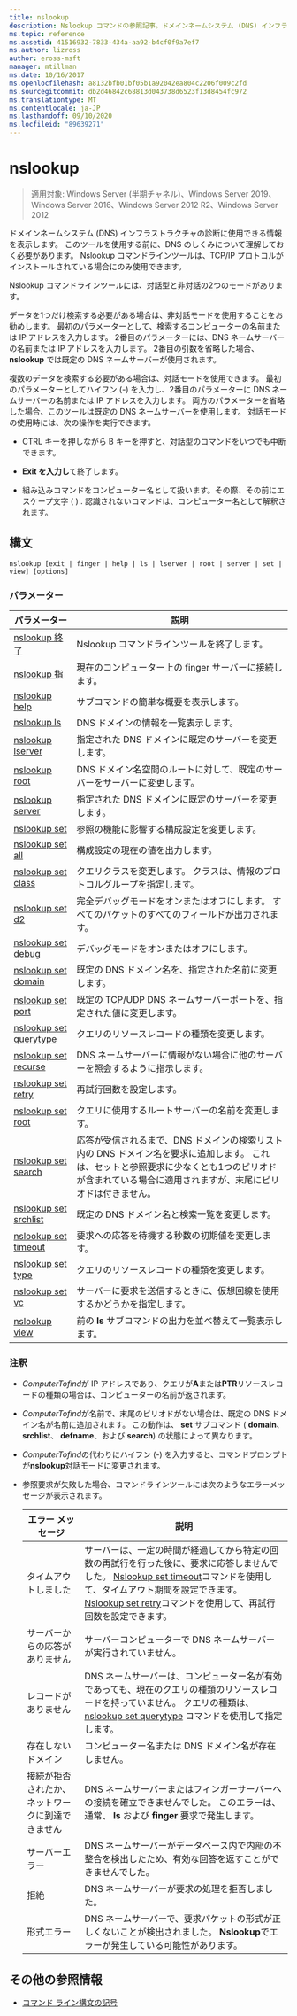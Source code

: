 ```yaml
---
title: nslookup
description: Nslookup コマンドの参照記事。ドメインネームシステム (DNS) インフラストラクチャの診断に使用できる情報が表示されます。
ms.topic: reference
ms.assetid: 41516932-7833-434a-aa92-b4cf0f9a7ef7
ms.author: lizross
author: eross-msft
manager: mtillman
ms.date: 10/16/2017
ms.openlocfilehash: a8132bfb01bf05b1a92042ea804c2206f009c2fd
ms.sourcegitcommit: db2d46842c68813d043738d6523f13d8454fc972
ms.translationtype: MT
ms.contentlocale: ja-JP
ms.lasthandoff: 09/10/2020
ms.locfileid: "89639271"
---
```

# <a name="nslookup"></a>nslookup

> 適用対象: Windows Server (半期チャネル)、Windows Server 2019、Windows Server 2016、Windows Server 2012 R2、Windows Server 2012

ドメインネームシステム (DNS) インフラストラクチャの診断に使用できる情報を表示します。 このツールを使用する前に、DNS のしくみについて理解しておく必要があります。 Nslookup コマンドラインツールは、TCP/IP プロトコルがインストールされている場合にのみ使用できます。

Nslookup コマンドラインツールには、対話型と非対話の2つのモードがあります。

データを1つだけ検索する必要がある場合は、非対話モードを使用することをお勧めします。 最初のパラメーターとして、検索するコンピューターの名前または IP アドレスを入力します。 2番目のパラメーターには、DNS ネームサーバーの名前または IP アドレスを入力します。 2番目の引数を省略した場合、 **nslookup** では既定の DNS ネームサーバーが使用されます。

複数のデータを検索する必要がある場合は、対話モードを使用できます。 最初のパラメーターとしてハイフン (-) を入力し、2番目のパラメーターに DNS ネームサーバーの名前または IP アドレスを入力します。 両方のパラメーターを省略した場合、このツールは既定の DNS ネームサーバーを使用します。 対話モードの使用時には、次の操作を実行できます。

- CTRL キーを押しながら B キーを押すと、対話型のコマンドをいつでも中断できます。

- **Exit を入力し**て終了します。

- 組み込みコマンドをコンピューター名として扱います。その際、その前にエスケープ文字 ( \) . 認識されないコマンドは、コンピューター名として解釈されます。

## <a name="syntax"></a>構文

```
nslookup [exit | finger | help | ls | lserver | root | server | set | view] [options]
```

### <a name="parameters"></a>パラメーター

| パラメーター | 説明 |
| --------- | ----------- |
| [nslookup 終了](nslookup-exit-command.md) | Nslookup コマンドラインツールを終了します。 |
| [nslookup 指](nslookup-finger-command.md) | 現在のコンピューター上の finger サーバーに接続します。 |
| [nslookup help](nslookup-help.md) | サブコマンドの簡単な概要を表示します。 |
| [nslookup ls](nslookup-ls.md) | DNS ドメインの情報を一覧表示します。 |
| [nslookup lserver](nslookup-lserver.md) | 指定された DNS ドメインに既定のサーバーを変更します。 |
| [nslookup root](nslookup-root.md) | DNS ドメイン名空間のルートに対して、既定のサーバーをサーバーに変更します。 |
| [nslookup server](nslookup-server.md) | 指定された DNS ドメインに既定のサーバーを変更します。 |
| [nslookup set](nslookup-set.md) | 参照の機能に影響する構成設定を変更します。 |
| [nslookup set all](nslookup-set-all.md) | 構成設定の現在の値を出力します。 |
| [nslookup set class](nslookup-set-class.md) | クエリクラスを変更します。 クラスは、情報のプロトコルグループを指定します。 |
| [nslookup set d2](nslookup-set-d2.md) | 完全デバッグモードをオンまたはオフにします。 すべてのパケットのすべてのフィールドが出力されます。 |
| [nslookup set debug](nslookup-set-debug.md) | デバッグモードをオンまたはオフにします。 |
| [nslookup set domain](nslookup-set-domain.md) | 既定の DNS ドメイン名を、指定された名前に変更します。 |
| [nslookup set port](nslookup-set-port.md) | 既定の TCP/UDP DNS ネームサーバーポートを、指定された値に変更します。 |
| [nslookup set querytype](nslookup-set-querytype.md) | クエリのリソースレコードの種類を変更します。 |
| [nslookup set recurse](nslookup-set-recurse.md) | DNS ネームサーバーに情報がない場合に他のサーバーを照会するように指示します。 |
| [nslookup set retry](nslookup-set-retry.md) | 再試行回数を設定します。 |
| [nslookup set root](nslookup-set-root.md) | クエリに使用するルートサーバーの名前を変更します。 |
| [nslookup set search](nslookup-set-search.md) | 応答が受信されるまで、DNS ドメインの検索リスト内の DNS ドメイン名を要求に追加します。 これは、セットと参照要求に少なくとも1つのピリオドが含まれている場合に適用されますが、末尾にピリオドは付きません。 |
| [nslookup set srchlist](nslookup-set-srchlist.md) | 既定の DNS ドメイン名と検索一覧を変更します。 |
| [nslookup set timeout](nslookup-set-timeout.md) | 要求への応答を待機する秒数の初期値を変更します。 |
| [nslookup set type](nslookup-set-type.md) | クエリのリソースレコードの種類を変更します。 |
| [nslookup set vc](nslookup-set-vc.md) | サーバーに要求を送信するときに、仮想回線を使用するかどうかを指定します。 |
| [nslookup view](nslookup-view.md) | 前の **ls** サブコマンドの出力を並べ替えて一覧表示します。 |

### <a name="remarks"></a>注釈

- *ComputerTofind*が IP アドレスであり、クエリが**A**または**PTR**リソースレコードの種類の場合は、コンピューターの名前が返されます。

- *ComputerTofind*が名前で、末尾のピリオドがない場合は、既定の DNS ドメイン名が名前に追加されます。 この動作は、 **set** サブコマンド ( **domain**、 **srchlist**、 **defname**、および **search**) の状態によって異なります。

- *ComputerTofind*の代わりにハイフン (-) を入力すると、コマンドプロンプトが**nslookup**対話モードに変更されます。

- 参照要求が失敗した場合、コマンドラインツールには次のようなエラーメッセージが表示されます。

  | エラー メッセージ | 説明 |
  | ------------- | ----------- |
  | タイムアウトしました |サーバーは、一定の時間が経過してから特定の回数の再試行を行った後に、要求に応答しませんでした。 [Nslookup set timeout](nslookup-set-timeout.md)コマンドを使用して、タイムアウト期間を設定できます。 [Nslookup set retry](nslookup-set-retry.md)コマンドを使用して、再試行回数を設定できます。 |
  | サーバーからの応答がありません | サーバーコンピューターで DNS ネームサーバーが実行されていません。 |
  | レコードがありません | DNS ネームサーバーは、コンピューター名が有効であっても、現在のクエリの種類のリソースレコードを持っていません。 クエリの種類は、 [nslookup set querytype](nslookup-set-querytype.md) コマンドを使用して指定します。 |
  | 存在しないドメイン | コンピューター名または DNS ドメイン名が存在しません。 |
  | 接続が拒否されたか、ネットワークに到達できません | DNS ネームサーバーまたはフィンガーサーバーへの接続を確立できませんでした。 このエラーは、通常、 **ls** および **finger** 要求で発生します。 |
  | サーバーエラー | DNS ネームサーバーがデータベース内で内部の不整合を検出したため、有効な回答を返すことができませんでした。 |
  | 拒絶 | DNS ネームサーバーが要求の処理を拒否しました。 |
  | 形式エラー | DNS ネームサーバーで、要求パケットの形式が正しくないことが検出されました。 **Nslookup**でエラーが発生している可能性があります。 |

## <a name="additional-references"></a>その他の参照情報

- [コマンド ライン構文の記号](command-line-syntax-key.md)

